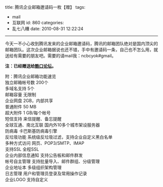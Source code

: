 title: 腾讯企业邮箱邀请码一枚【赠】
tags:
  - mail
  - 互联网
id: 860
categories:
  - 乱七八糟
date: 2010-08-31 12:22:24
---

今天一不小心收到腾讯发来的企业邮箱邀请码，腾讯的邮箱团队绝对是国内顶尖的邮箱团队。这次企业邮箱据说也还不错，手中有邀请码一条，自己也不怎么用，就送给有需要的朋友吧。需要的请mail我：ncbcyok#gmail。

**注：已经赠送给**[**酷口论坛**](http://qoocu.net/)**。**
<div id="_mcePaste">附：腾讯企业邮箱功能速览</div>
<div id="_mcePaste">独立邮箱帐号数	200个</div>
<div id="_mcePaste">多域名支持	5个</div>
<div id="_mcePaste">邮箱容量	无限制</div>
<div id="_mcePaste">企业网盘	2GB，内部共享</div>
<div id="_mcePaste">普通附件	50 MB</div>
<div id="_mcePaste">超大附件	1 GB/每个帐号</div>
<div id="_mcePaste">短信支持	来信提醒、备忘提醒</div>
<div id="_mcePaste">全球互通、南北互联	国内外10多个城市架设服务器</div>
<div id="_mcePaste">防病毒	卡巴斯基防病毒引擎</div>
<div id="_mcePaste">反垃圾功能	系统级反垃圾过滤，支持企业自定义黑白名单</div>
<div id="_mcePaste">多种方式访问	网页、POP3/SMTP、IMAP</div>
<div id="_mcePaste">支持SSL	全程SSL</div>
<div id="_mcePaste">企业内部信息通知	支持公告板和邮件群发</div>
<div id="_mcePaste">帐号自主管理	支持批量导入、邮件群组、分级管理</div>
<div id="_mcePaste">企业地址本	多级组织架构管理</div>
<div id="_mcePaste">日志管理	用户和管理员登录及常用操作记录</div>
<div id="_mcePaste">企业LOGO	支持自定义</div>